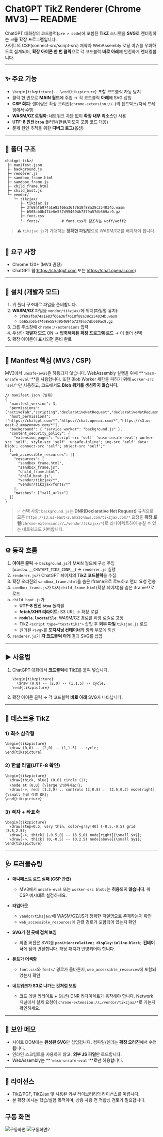 # ChatGPT TikZ Renderer (Chrome MV3) — README

ChatGPT 대화창의 코드블럭(`pre > code`)에 포함된 **TikZ** 스니펫을 **SVG**로 렌더링하는 크롬 확장 프로그램입니다.  
사이트의 CSP(connect-src/script-src) 제약과 WebAssembly 로딩 이슈를 우회하도록 설계되어, **확장 아이콘 한 번 클릭**으로 각 코드블럭 **바로 아래**에 안전하게 렌더링합니다.

---

## ✨ 주요 기능

- `\begin{tikzpicture}...\end{tikzpicture}` 포함 코드블럭 자동 탐지
- 클릭 한 번으로 **MAIN 월드**에 주입 → 각 코드블럭 **아래**에 SVG 삽입
- **CSP 회피**: 렌더링은 확장 오리진(`chrome-extension://…`)의 샌드박스/자식 프레임에서 수행
- **WASM/GZ 로컬화**: 네트워크 차단 없이 **확장 내부 리소스**만 사용
- **UTF-8 안전 `btoa`** 폴리필(한글/이모지 포함 코드 대응)
- 문제 원인 추적을 위한 **디버그 로그**(옵션)

---

## 🧱 폴더 구조

```
chatgpt-tikz/
 ├─ manifest.json
 ├─ background.js
 ├─ renderer.js
 ├─ sandbox_frame.html
 ├─ sandbox_frame.js
 ├─ child_frame.html
 ├─ child_boot.js
 └─ vendor/
    └─ tikzjax/
       ├─ tikzjax.js
       ├─ 3f69afb974a1e83f66a36f7618f88a38c254034b.wasm
       ├─ b565ab0b474e8e557d954694b7379a57db669ac9.gz
       ├─ font.css
       └─ fonts/          # font.css가 참조하는 woff/woff2
```

> ⚠️ `tikzjax.js`가 기대하는 **정확한 파일명**으로 WASM/GZ를 배치해야 합니다.

---

## 🔧 요구 사항

- Chrome 120+ (MV3 권장)
- ChatGPT 웹(https://chatgpt.com 또는 https://chat.openai.com)

---

## 🚀 설치 (개발자 모드)

1. 위 폴더 구조대로 파일을 준비합니다.
2. **WASM/GZ** 파일을 `vendor/tikzjax/`에 위치(파일명 유지):
   - `3f69afb974a1e83f66a36f7618f88a38c254034b.wasm`
   - `b565ab0b474e8e557d954694b7379a57db669ac9.gz`
3. 크롬 주소창에 `chrome://extensions` 입력
4. 우상단 **개발자 모드** ON → **압축해제된 확장 프로그램 로드** → 이 폴더 선택
5. 확장 아이콘이 표시되면 준비 완료

---

## 🧩 Manifest 핵심 (MV3 / CSP)

MV3에서 `unsafe-eval`은 허용되지 않습니다. WebAssembly 실행을 위해 **`'wasm-unsafe-eval'`**을 사용합니다. 또한 Blob Worker 제한을 피하기 위해 `worker-src 'self'`만 사용하고, 코드에서도 **Blob 워커를 생성하지 않습니다**.

```jsonc
// manifest.json (발췌)
{
  "manifest_version": 3,
  "permissions": ["activeTab","scripting","declarativeNetRequest","declarativeNetRequestWithHostAccess"],
  "host_permissions": ["https://chatgpt.com/*","https://chat.openai.com/*","https://s3.us-east-2.amazonaws.com/*"],
  "background": { "service_worker": "background.js" },
  "content_security_policy": {
    "extension_pages": "script-src 'self' 'wasm-unsafe-eval'; worker-src 'self'; style-src 'self' 'unsafe-inline'; img-src 'self' data: blob:; connect-src 'self'; object-src 'self';"
  },
  "web_accessible_resources": [{
    "resources": [
      "sandbox_frame.html",
      "sandbox_frame.js",
      "child_frame.html",
      "child_boot.js",
      "vendor/tikzjax/*",
      "vendor/tikzjax/fonts/*"
    ],
    "matches": ["<all_urls>"]
  }]
}
```

> ✅ 선택 사항: `background.js`는 **DNR(Declarative Net Request)** 규칙으로 모든 `https://s3.us-east-2.amazonaws.com/tikzjax.com/*` 요청을 **확장 로컬**(`chrome-extension://…/vendor/tikzjax/*`)로 리다이렉트하여 놓칠 수 있는 네트워크도 커버합니다.

---

## ⚙️ 동작 흐름

1. **아이콘 클릭** → `background.js`가 MAIN 월드에 구성 주입(`window.__CHATGPT_TIKZ_CONF__`) → `renderer.js` 실행
2. `renderer.js`가 ChatGPT 페이지의 **TikZ 코드블럭**을 수집
3. 확장 오리진의 `sandbox_frame.html`을 숨은 iframe으로 로드하고 렌더 요청 전송
4. `sandbox_frame.js`가 다시 `child_frame.html`(확장 페이지)을 숨은 iframe으로 로드
5. `child_boot.js`가
   - **UTF-8 안전 `btoa`** 폴리필
   - **fetch/XHR 리라이트**: S3 URL → 확장 로컬
   - **`Module.locateFile`**: WASM/GZ 경로를 확장 로컬로 고정
   - TikZ `<script type="text/tikz">` 삽입 후 **외부 파일** `tikzjax.js` 로드
   - 렌더된 `<svg>`를 **포지셔닝 컨테이너**와 함께 부모에 회신
6. `renderer.js`가 **각 코드블럭 아래** 결과 SVG를 삽입

---

## ▶️ 사용법

1. ChatGPT 대화에서 **코드블럭**에 TikZ를 붙여 넣습니다.
   ```
   \begin{tikzpicture}
     \draw (0,0) -- (2,0) -- (1,1.5) -- cycle;
   \end{tikzpicture}
   ```
2. 확장 아이콘 클릭 → 각 코드블럭 **바로 아래** SVG가 나타납니다.

---

## 🧪 테스트용 TikZ

### 1) 최소 삼각형
```
\begin{tikzpicture}
  \draw (0,0) -- (2,0) -- (1,1.5) -- cycle;
\end{tikzpicture}
```

### 2) 한글 라벨(UTF-8 확인)
```
\begin{tikzpicture}
  \draw[thick, blue] (0,0) circle (1);
  \node at (0,0) {\large 안녕하세요!};
  \draw[->, red] (1.2,0) .. controls (2,0.8) .. (2.6,0.2) node[right]{\small 한글 라벨 OK};
\end{tikzpicture}
```

### 3) 격자 + 좌표축
```
\begin{tikzpicture}
  \draw[step=0.5, very thin, color=gray!40] (-0.5,-0.5) grid (3.5,2.5);
  \draw[->, thick] (-0.5,0) -- (3.5,0) node[right]{\small $x$};
  \draw[->, thick] (0,-0.5) -- (0,2.5) node[above]{\small $y$};
\end{tikzpicture}
```

---

## 🩺 트러블슈팅

- **매니페스트 로드 실패 (CSP 관련)**  
  - MV3에서 `unsafe-eval` 또는 `worker-src blob:`는 **허용되지 않습니다**. 위 CSP 예시대로 설정하세요.

- **타임아웃**  
  - `vendor/tikzjax/`에 WASM/GZ/JS가 정확한 파일명으로 존재하는지 확인  
  - `web_accessible_resources`에 관련 경로가 포함되어 있는지 확인

- **SVG가 한 곳에 겹쳐 보임**  
  - 최종 버전은 SVG를 **`position:relative; display:inline-block;` 컨테이너**에 담아 반환합니다. 해당 패치가 반영되어야 합니다.

- **폰트가 어색함**  
  - `font.css`와 `fonts/` 경로가 올바른지, `web_accessible_resources`에 포함되었는지 확인

- **네트워크가 S3로 나가는 것처럼 보임**  
  - 코드 레벨 리라이트 + (옵션) DNR 리다이렉트가 동작해야 합니다. Network 패널에서 실제 요청이 `chrome-extension://…/vendor/tikzjax/*`로 가는지 확인하세요.

---

## 🔐 보안 메모

- 사이트 DOM에는 **완성된 SVG**만 삽입됩니다. 컴파일/렌더는 **확장 오리진**에서 수행됩니다.
- 인라인 스크립트를 사용하지 않고, **외부 JS 파일**만 로드합니다.
- WebAssembly는 **`'wasm-unsafe-eval'`**로만 허용합니다.

---

## 📜 라이선스

- TikZ/PGF, TikZJax 및 사용된 외부 라이브러리의 라이선스를 따릅니다.
- 본 확장 예시는 학습/실험 목적이며, 상용 사용 전 적합성 검토가 필요합니다.

## 구동 화면
![구동화면](./screen.png)
![구동화면2](./screen2.png)
